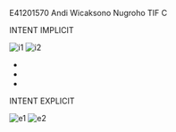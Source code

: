 E41201570 Andi Wicaksono Nugroho TIF C

INTENT IMPLICIT

![i1](https://user-images.githubusercontent.com/75154388/137134963-f83718d4-6f3a-4378-973f-89b84a7d5768.png)
![i2](https://user-images.githubusercontent.com/75154388/137134969-aae6ead9-37f9-45f3-9e38-edf84bfbfedb.png)

-
-
-

INTENT EXPLICIT

![e1](https://user-images.githubusercontent.com/75154388/137134986-d8b872d6-936b-4815-beec-2e9a93f72a05.png)
![e2](https://user-images.githubusercontent.com/75154388/137134990-804ba314-7531-47a0-b7c3-8c1c668a1cb8.png)
